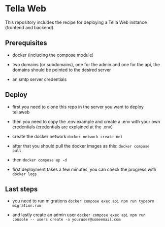 
# Tella Web

This repository includes the recipe for deploying a Tella Web instance (frontend and backend).


## Prerequisites 

- docker (including the compose module)

- two domains (or subdomains), one for the admin and one for the api, the domains should be pointed to the desired server 

- an smtp server credentials

## Deploy
- first you need to clone this repo in the server you want to deploy tellaweb

- then you need to copy the .env.example and create a .env with your own credentials (credentials are explained at the .env)

- create the docker network `docker network create net`

- after that you should pull the docker images as this:
    `docker compose pull`
- then `docker compose up -d`

- first deployment takes a few minutes, you can check the progress with `docker logs`

## Last steps 

- you need to run migrations `docker compose exec api npm run typeorm migration:run`

- and lastly create an admin user `docker compose exec api npm run console -- users create -a youruser@someemail.com`